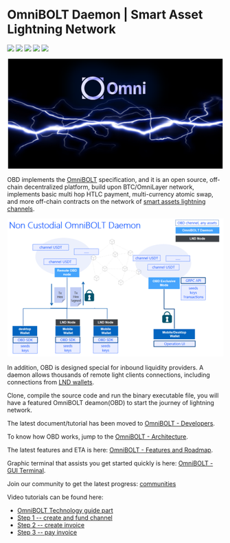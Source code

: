 # OmniBOLT Daemon | Smart Asset Lightning Network
[![](https://img.shields.io/badge/license-MIT-blue)](https://github.com/omnilaboratory/obd/blob/master/LICENSE) [![](https://img.shields.io/badge/standard%20readme-OK-brightgreen)](https://github.com/omnilaboratory/obd/blob/master/README.md) [![](https://img.shields.io/badge/golang-%3E%3D1.9.0-orange)](https://golang.org/dl/) [![](https://img.shields.io/badge/protocol-OmniBOLT-brightgreen)](https://github.com/omnilaboratory/OmniBOLT-spec) 
[![](https://img.shields.io/badge/API%20V0.3-Document-blue)](https://api.omnilab.online) 

<p align="center">
  <img width="500" alt="OmniBOLT-banner" src="docs/assets/omni-lightning.png">
</p>


OBD implements the [OmniBOLT](https://github.com/omnilaboratory/OmniBOLT-spec) specification, and it is an open source, off-chain decentralized platform, build upon BTC/OmniLayer network, implements basic multi hop HTLC payment, multi-currency atomic swap, and more off-chain contracts on the network of [smart assets lightning channels](https://github.com/omnilaboratory/OmniBOLT-spec/blob/master/OmniBOLT-02-peer-protocol.md#omni-address).  

<p align="center">
  <img width="750" alt="None Custodial OmniBOLT Daemon" src="docs/assets/None-Custodial-OmniBOLT-Daemon-2.png">
</p>

In addition, OBD is designed special for inbound liquidity providers. A daemon allows thousands of remote light clients connections, including connections from [LND wallets](https://omnilaboratory.github.io/obd/#/Architecture?id=lnd-integrated). 

Clone, compile the source code and run the binary executable file, you will have a featured OmniBOLT deamon(OBD) to start the journey of lightning network.     

The latest document/tutorial has been moved to [OmniBOLT - Developers](https://omnilaboratory.github.io/obd/#/OBD-README).  

To know how OBD works, jump to the [OmniBOLT - Architecture](https://omnilaboratory.github.io/obd/#/Architecture).  

The latest features and ETA is here: [OmniBOLT - Features and Roadmap](https://omnilaboratory.github.io/obd/#/features).  

Graphic terminal that assists you get started quickly is here: [OmniBOLT - GUI Terminal](https://omnilaboratory.github.io/obd/#/GUI-tool). 

Join our community to get the latest progress: [communities](https://omnilaboratory.github.io/obd/#/communities)

Video tutorials can be found here:   
  
* [OmniBOLT Technology guide part](https://youtu.be/G-T_uwqzDAI)  
* [Step 1 -- create and fund channel](https://youtu.be/PbbNk2JCopA)
* [Step 2 -- create invoice](https://youtu.be/Z9UmHFclGdc)
* [Step 3 -- pay invoice](https://youtu.be/NEexFe7R9kc)




 
